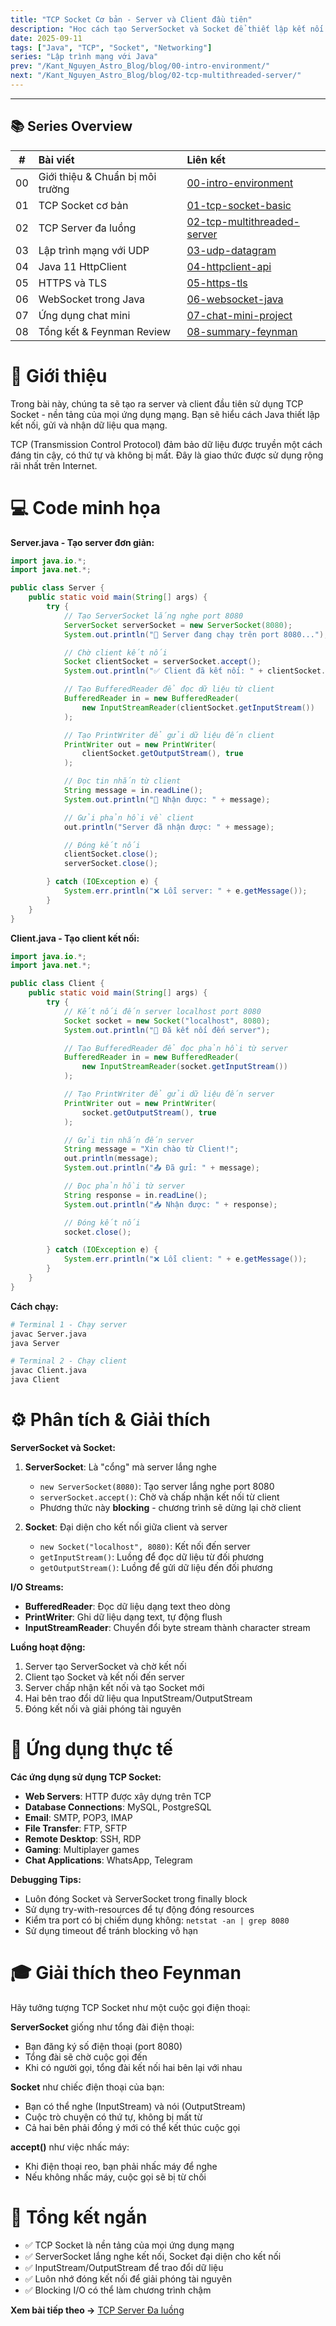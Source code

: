 ```yaml
---
title: "TCP Socket Cơ bản - Server và Client đầu tiên"
description: "Học cách tạo ServerSocket và Socket để thiết lập kết nối TCP, gửi nhận dữ liệu cơ bản"
date: 2025-09-11
tags: ["Java", "TCP", "Socket", "Networking"]
series: "Lập trình mạng với Java"
prev: "/Kant_Nguyen_Astro_Blog/blog/00-intro-environment/"
next: "/Kant_Nguyen_Astro_Blog/blog/02-tcp-multithreaded-server/"
---
```


---

## 📚 Series Overview

<div class="series-table">

|  #  | Bài viết                         | Liên kết                                                        |
| :-: | :------------------------------- | :-------------------------------------------------------------- |
| 00  | Giới thiệu & Chuẩn bị môi trường | [00-intro-environment](/Kant_Nguyen_Astro_Blog/blog/00-intro-environment/)               |
| 01  | TCP Socket cơ bản                | [01-tcp-socket-basic](/Kant_Nguyen_Astro_Blog/blog/01-tcp-socket-basic/)                 |
| 02  | TCP Server đa luồng              | [02-tcp-multithreaded-server](/Kant_Nguyen_Astro_Blog/blog/02-tcp-multithreaded-server/) |
| 03  | Lập trình mạng với UDP           | [03-udp-datagram](/Kant_Nguyen_Astro_Blog/blog/03-udp-datagram/)                         |
| 04  | Java 11 HttpClient               | [04-httpclient-api](/Kant_Nguyen_Astro_Blog/blog/04-httpclient-api/)                     |
| 05  | HTTPS và TLS                     | [05-https-tls](/Kant_Nguyen_Astro_Blog/blog/05-https-tls/)                               |
| 06  | WebSocket trong Java             | [06-websocket-java](/Kant_Nguyen_Astro_Blog/blog/06-websocket-java/)                     |
| 07  | Ứng dụng chat mini               | [07-chat-mini-project](/Kant_Nguyen_Astro_Blog/blog/07-chat-mini-project/)               |
| 08  | Tổng kết & Feynman Review        | [08-summary-feynman](/Kant_Nguyen_Astro_Blog/blog/08-summary-feynman/)                   |

</div>

# 🧠 Giới thiệu

Trong bài này, chúng ta sẽ tạo ra server và client đầu tiên sử dụng TCP Socket - nền tảng của mọi ứng dụng mạng. Bạn sẽ hiểu cách Java thiết lập kết nối, gửi và nhận dữ liệu qua mạng.

TCP (Transmission Control Protocol) đảm bảo dữ liệu được truyền một cách đáng tin cậy, có thứ tự và không bị mất. Đây là giao thức được sử dụng rộng rãi nhất trên Internet.

<!-- IMAGE_PLACEHOLDER -->

# 💻 Code minh họa

**Server.java - Tạo server đơn giản:**

```java
import java.io.*;
import java.net.*;

public class Server {
    public static void main(String[] args) {
        try {
            // Tạo ServerSocket lắng nghe port 8080
            ServerSocket serverSocket = new ServerSocket(8080);
            System.out.println("🚀 Server đang chạy trên port 8080...");

            // Chờ client kết nối
            Socket clientSocket = serverSocket.accept();
            System.out.println("✅ Client đã kết nối: " + clientSocket.getInetAddress());

            // Tạo BufferedReader để đọc dữ liệu từ client
            BufferedReader in = new BufferedReader(
                new InputStreamReader(clientSocket.getInputStream())
            );

            // Tạo PrintWriter để gửi dữ liệu đến client
            PrintWriter out = new PrintWriter(
                clientSocket.getOutputStream(), true
            );

            // Đọc tin nhắn từ client
            String message = in.readLine();
            System.out.println("📨 Nhận được: " + message);

            // Gửi phản hồi về client
            out.println("Server đã nhận được: " + message);

            // Đóng kết nối
            clientSocket.close();
            serverSocket.close();

        } catch (IOException e) {
            System.err.println("❌ Lỗi server: " + e.getMessage());
        }
    }
}
```

**Client.java - Tạo client kết nối:**

```java
import java.io.*;
import java.net.*;

public class Client {
    public static void main(String[] args) {
        try {
            // Kết nối đến server localhost port 8080
            Socket socket = new Socket("localhost", 8080);
            System.out.println("🔗 Đã kết nối đến server");

            // Tạo BufferedReader để đọc phản hồi từ server
            BufferedReader in = new BufferedReader(
                new InputStreamReader(socket.getInputStream())
            );

            // Tạo PrintWriter để gửi dữ liệu đến server
            PrintWriter out = new PrintWriter(
                socket.getOutputStream(), true
            );

            // Gửi tin nhắn đến server
            String message = "Xin chào từ Client!";
            out.println(message);
            System.out.println("📤 Đã gửi: " + message);

            // Đọc phản hồi từ server
            String response = in.readLine();
            System.out.println("📥 Nhận được: " + response);

            // Đóng kết nối
            socket.close();

        } catch (IOException e) {
            System.err.println("❌ Lỗi client: " + e.getMessage());
        }
    }
}
```

**Cách chạy:**

```bash
# Terminal 1 - Chạy server
javac Server.java
java Server

# Terminal 2 - Chạy client
javac Client.java
java Client
```

# ⚙️ Phân tích & Giải thích

**ServerSocket và Socket:**

1. **ServerSocket**: Là "cổng" mà server lắng nghe

   - `new ServerSocket(8080)`: Tạo server lắng nghe port 8080
   - `serverSocket.accept()`: Chờ và chấp nhận kết nối từ client
   - Phương thức này **blocking** - chương trình sẽ dừng lại chờ client

2. **Socket**: Đại diện cho kết nối giữa client và server
   - `new Socket("localhost", 8080)`: Kết nối đến server
   - `getInputStream()`: Luồng để đọc dữ liệu từ đối phương
   - `getOutputStream()`: Luồng để gửi dữ liệu đến đối phương

**I/O Streams:**

- **BufferedReader**: Đọc dữ liệu dạng text theo dòng
- **PrintWriter**: Ghi dữ liệu dạng text, tự động flush
- **InputStreamReader**: Chuyển đổi byte stream thành character stream

**Luồng hoạt động:**

1. Server tạo ServerSocket và chờ kết nối
2. Client tạo Socket và kết nối đến server
3. Server chấp nhận kết nối và tạo Socket mới
4. Hai bên trao đổi dữ liệu qua InputStream/OutputStream
5. Đóng kết nối và giải phóng tài nguyên

# 🧭 Ứng dụng thực tế

**Các ứng dụng sử dụng TCP Socket:**

- **Web Servers**: HTTP được xây dựng trên TCP
- **Database Connections**: MySQL, PostgreSQL
- **Email**: SMTP, POP3, IMAP
- **File Transfer**: FTP, SFTP
- **Remote Desktop**: SSH, RDP
- **Gaming**: Multiplayer games
- **Chat Applications**: WhatsApp, Telegram

**Debugging Tips:**

- Luôn đóng Socket và ServerSocket trong finally block
- Sử dụng try-with-resources để tự động đóng resources
- Kiểm tra port có bị chiếm dụng không: `netstat -an | grep 8080`
- Sử dụng timeout để tránh blocking vô hạn

# 🎓 Giải thích theo Feynman

Hãy tưởng tượng TCP Socket như một cuộc gọi điện thoại:

**ServerSocket** giống như tổng đài điện thoại:

- Bạn đăng ký số điện thoại (port 8080)
- Tổng đài sẽ chờ cuộc gọi đến
- Khi có người gọi, tổng đài kết nối hai bên lại với nhau

**Socket** như chiếc điện thoại của bạn:

- Bạn có thể nghe (InputStream) và nói (OutputStream)
- Cuộc trò chuyện có thứ tự, không bị mất từ
- Cả hai bên phải đồng ý mới có thể kết thúc cuộc gọi

**accept()** như việc nhấc máy:

- Khi điện thoại reo, bạn phải nhấc máy để nghe
- Nếu không nhấc máy, cuộc gọi sẽ bị từ chối

# 🧩 Tổng kết ngắn

- ✅ TCP Socket là nền tảng của mọi ứng dụng mạng
- ✅ ServerSocket lắng nghe kết nối, Socket đại diện cho kết nối
- ✅ InputStream/OutputStream để trao đổi dữ liệu
- ✅ Luôn nhớ đóng kết nối để giải phóng tài nguyên
- ✅ Blocking I/O có thể làm chương trình chậm

**Xem bài tiếp theo →** [TCP Server Đa luồng](/Kant_Nguyen_Astro_Blog/blog/02-tcp-multithreaded-server/)
